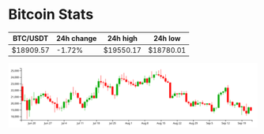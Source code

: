 # Bitcoin Stats

BTC/USDT|24h change|24h high|24h low|
|---|---|---|---|
|$18909.57|-1.72%|$19550.17|$18780.01|

<img src="./chart.svg">
